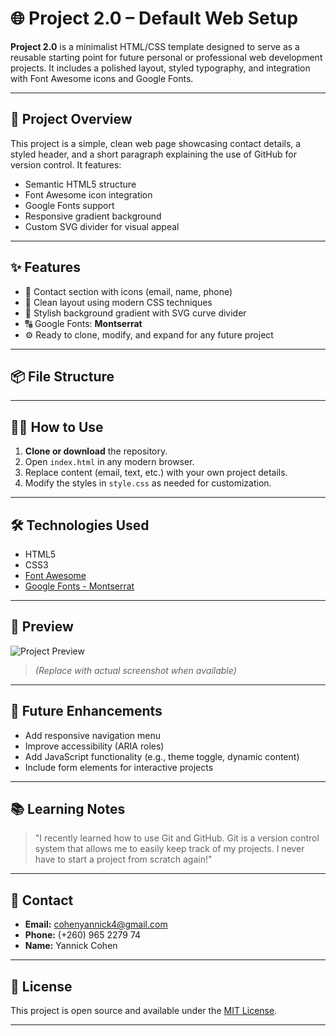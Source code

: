 # 🌐 Project 2.0 – Default Web Setup

**Project 2.0** is a minimalist HTML/CSS template designed to serve as a reusable starting point for future personal or professional web development projects. It includes a polished layout, styled typography, and integration with Font Awesome icons and Google Fonts.

---

## 📄 Project Overview

This project is a simple, clean web page showcasing contact details, a styled header, and a short paragraph explaining the use of GitHub for version control. It features:

- Semantic HTML5 structure
- Font Awesome icon integration
- Google Fonts support
- Responsive gradient background
- Custom SVG divider for visual appeal

---

## ✨ Features

- 📧 Contact section with icons (email, name, phone)
- 📄 Clean layout using modern CSS techniques
- 🎨 Stylish background gradient with SVG curve divider
- 🔠 Google Fonts: **Montserrat**
- ⚙️ Ready to clone, modify, and expand for any future project

---

## 📦 File Structure

---

## 🧑‍💻 How to Use

1. **Clone or download** the repository.
2. Open `index.html` in any modern browser.
3. Replace content (email, text, etc.) with your own project details.
4. Modify the styles in `style.css` as needed for customization.

---

## 🛠️ Technologies Used

- HTML5
- CSS3
- [Font Awesome](https://fontawesome.com/)
- [Google Fonts - Montserrat](https://fonts.google.com/specimen/Montserrat)

---

## 🌈 Preview

![Project Preview](https://via.placeholder.com/800x300.png?text=Project+2.0+Preview)

> *(Replace with actual screenshot when available)*

---

## 🚀 Future Enhancements

- Add responsive navigation menu
- Improve accessibility (ARIA roles)
- Add JavaScript functionality (e.g., theme toggle, dynamic content)
- Include form elements for interactive projects

---

## 📚 Learning Notes

> "I recently learned how to use Git and GitHub. Git is a version control system that allows me to easily keep track of my projects. I never have to start a project from scratch again!"

---

## 📧 Contact

- **Email:** cohenyannick4@gmail.com  
- **Phone:** (+260) 965 2279 74  
- **Name:** Yannick Cohen

---

## 📝 License

This project is open source and available under the [MIT License](https://opensource.org/licenses/MIT).

---

